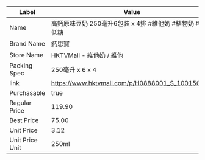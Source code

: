 | Label           | Value                                           |
| --------------- | ----------------------------------------------- |
| Name            | 高鈣原味豆奶 250毫升6包裝 x 4排 #維他奶 #植物奶 #素 #低糖           |
| Brand Name      | 鈣思寶                                             |
| Store Name      | HKTVMall - 維他奶 / 維他                             |
| Packing Spec    | 250毫升 x 6 x 4                                   |
| link            | https://www.hktvmall.com/p/H0888001_S_10015024C |
| Purchasable     | true                                            |
| Regular Price   | 119.90                                          |
| Best Price      | 75.00                                           |
| Unit Price      | 3.12                                            |
| Unit Price Unit | 250ml                                           |

